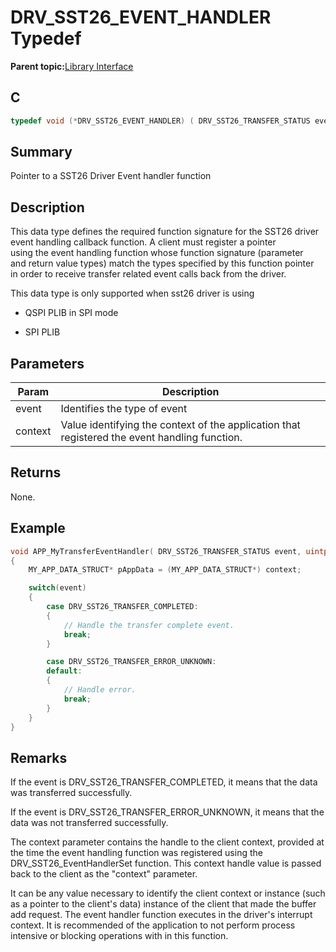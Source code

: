 # DRV\_SST26\_EVENT\_HANDLER Typedef

**Parent topic:**[Library Interface](GUID-9FCC5D93-AC38-4FA0-88B8-A6C5A9BAF6EF.md)

## C

```c
typedef void (*DRV_SST26_EVENT_HANDLER) ( DRV_SST26_TRANSFER_STATUS event, uintptr_t context );

```

## Summary

Pointer to a SST26 Driver Event handler function

## Description

This data type defines the required function signature for the SST26 driver<br />event handling callback function. A client must register a pointer<br />using the event handling function whose function signature \(parameter<br />and return value types\) match the types specified by this function pointer<br />in order to receive transfer related event calls back from the driver.

This data type is only supported when sst26 driver is using

-   QSPI PLIB in SPI mode

-   SPI PLIB


## Parameters

|Param|Description|
|-----|-----------|
|event|Identifies the type of event|
|context|Value identifying the context of the application that registered the event handling function.|

## Returns

None.

## Example

```c
void APP_MyTransferEventHandler( DRV_SST26_TRANSFER_STATUS event, uintptr_t context )
{
    MY_APP_DATA_STRUCT* pAppData = (MY_APP_DATA_STRUCT*) context;

    switch(event)
    {
        case DRV_SST26_TRANSFER_COMPLETED:
        {
            // Handle the transfer complete event.
            break;
        }

        case DRV_SST26_TRANSFER_ERROR_UNKNOWN:
        default:
        {
            // Handle error.
            break;
        }
    }
}
```

## Remarks

If the event is DRV\_SST26\_TRANSFER\_COMPLETED, it means that the data was transferred successfully.

If the event is DRV\_SST26\_TRANSFER\_ERROR\_UNKNOWN, it means that the data was not transferred successfully.

The context parameter contains the handle to the client context, provided at the time the event handling function was registered using the DRV\_SST26\_EventHandlerSet function. This context handle value is passed back to the client as the "context" parameter.

It can be any value necessary to identify the client context or instance \(such as a pointer to the client's data\) instance of the client that made the buffer add request. The event handler function executes in the driver's interrupt context. It is recommended of the application to not perform process intensive or blocking operations with in this function.


